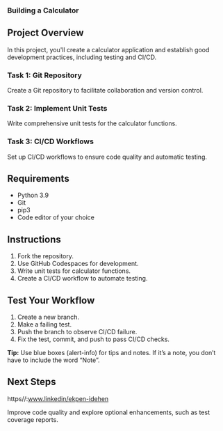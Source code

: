 ### Building a Calculator

## Project Overview

In this project, you'll create a calculator application and establish good development practices, including testing and CI/CD.

### Task 1: Git Repository

Create a Git repository to facilitate collaboration and version control.

### Task 2: Implement Unit Tests

Write comprehensive unit tests for the calculator functions.

### Task 3: CI/CD Workflows

Set up CI/CD workflows to ensure code quality and automatic testing.

## Requirements

- Python 3.9
- Git
- pip3
- Code editor of your choice

## Instructions

1. Fork the repository.
2. Use GitHub Codespaces for development.
3. Write unit tests for calculator functions.
4. Create a CI/CD workflow to automate testing.

## Test Your Workflow

1. Create a new branch.
2. Make a failing test.
3. Push the branch to observe CI/CD failure.
4. Fix the test, commit, and push to pass CI/CD checks.

<div class="alert alert-block alert-info">
<b>Tip:</b> Use blue boxes (alert-info) for tips and notes. 
If it’s a note, you don’t have to include the word “Note”.
</div>


## Next Steps
https//:www.linkedin/ekpen-idehen

Improve code quality and explore optional enhancements, such as test coverage reports.
